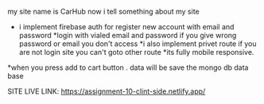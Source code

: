 my site name is CarHub now i tell something about my site

* i implement firebase auth  for register new account with email and password
*login with vialed email and password  if you  give wrong password or email you don't access 
*i also implement privet route if  you are not login site you can't goto other route
*its fully mobile responsive.

*when you press add to cart button . data will be save the  mongo db data base


SITE LIVE LINK: https://assignment-10-clint-side.netlify.app/ 